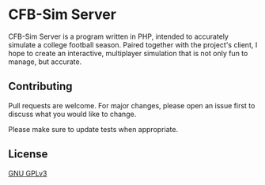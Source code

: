 # CFB-Sim Server

CFB-Sim Server is a program written in PHP, intended to accurately simulate a college football season. Paired together with the project's client, I hope to create an interactive, multiplayer simulation that is not only fun to manage, but accurate.

## Contributing
Pull requests are welcome. For major changes, please open an issue first to discuss what you would like to change.

Please make sure to update tests when appropriate.

## License
[GNU GPLv3](https://www.gnu.org/licenses/gpl-3.0-standalone.html)
